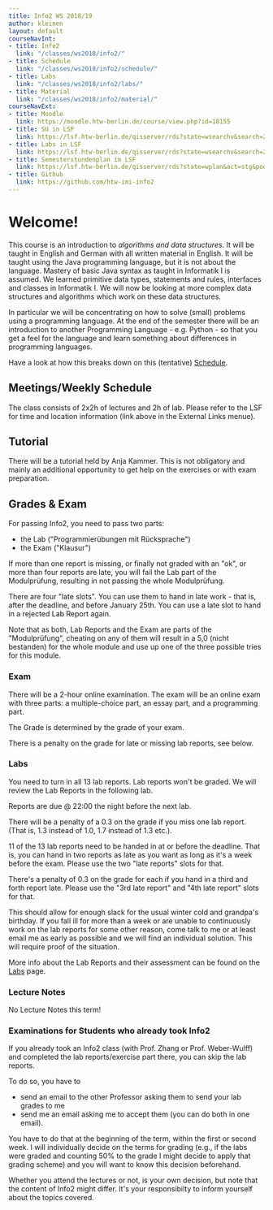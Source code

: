 ```yaml
---
title: Info2 WS 2018/19
author: kleinen
layout: default
courseNavInt:
- title: Info2
  link: "/classes/ws2018/info2/"
- title: Schedule
  link: "/classes/ws2018/info2/schedule/"
- title: Labs
  link: "/classes/ws2018/info2/labs/"
- title: Material
  link: "/classes/ws2018/info2/material/"
courseNavExt:
- title: Moodle
  link: https://moodle.htw-berlin.de/course/view.php?id=18155
- title: SU in LSF
  link: https://lsf.htw-berlin.de/qisserver/rds?state=wsearchv&search=2&veranstaltung.veranstid=142809
- title: Labs in LSF
  link: https://lsf.htw-berlin.de/qisserver/rds?state=wsearchv&search=2&veranstaltung.veranstid=142634
- title: Semesterstundenplan im LSF
  link: https://lsf.htw-berlin.de/qisserver/rds?state=wplan&act=stg&pool=stg&show=plan&P.vx=kurz&r_zuordabstgv.semvonint=2&r_zuordabstgv.sembisint=2&missing=allTerms&k_abstgv.abstgvnr=231
- title: Github
  link: https://github.com/htw-imi-info2
---
```


# Welcome!

This course is an introduction to *algorithms and data structures*. It will be
taught in English and German with all written material in English. It will be
taught using the Java programming language, but it is not about the language.
Mastery of basic Java syntax as taught in Informatik I is assumed. We learned
primitive data types, statements and rules, interfaces and classes in
Informatik I. We will now be looking at more complex data structures and
algorithms which work on these data structures.

In particular we will be concentrating on how to solve (small) problems using a
programming language. At the end of the semester there will be an introduction to
another Programming Language - e.g. Python -  so that you get a feel for the
language and learn something about differences in programming languages.

Have a look at how this breaks down on this (tentative) [Schedule](schedule).

## Meetings/Weekly Schedule

The class consists of 2x2h of lectures and 2h of lab. Please refer to the LSF
for time and location information (link above in the External Links menue).

## Tutorial

There will be a tutorial held by Anja Kammer. This is not obligatory and mainly
an additional opportunity to get help on the exercises or with exam preparation.

## Grades & Exam

For passing Info2, you need to pass two parts:

- the Lab ("Programmierübungen mit Rücksprache")
- the Exam ("Klausur")

If more than one report is missing, or finally not graded with an "ok",
or more than four reports are late, you will fail the Lab part of the Modulprüfung,
resulting in not passing the whole Modulprüfung.

There are four "late slots". You can use them to hand in late work - that is,
after the deadline, and before January 25th.
You can use a late slot to hand in a rejected Lab Report again.

Note that as both, Lab Reports and the Exam are parts of the "Modulprüfung",
cheating on any of them will result in a 5,0 (nicht bestanden) for the whole
module and use up one of the three possible tries for this module.

### Exam

There will be a 2-hour online examination. The exam will be an online exam
with three parts: a multiple-choice part, an essay part, and a programming part.

The Grade is determined by the grade of your exam.

There is a penalty on the grade for late or missing lab reports, see below.

### Labs

You need to turn in all 13 lab reports. Lab reports won't be graded. We will
review the Lab Reports in the following lab.

Reports are due @ 22:00 the night before the next lab.

There will be a penalty of a 0.3 on the grade if you miss one lab report.
(That is, 1.3 instead of 1.0, 1.7 instead of 1.3 etc.).

11 of the 13 lab reports need to be handed in at or before the deadline.
That is, you can hand in two reports as late as you want as long as it's a week
before the exam.
Please use the two "late reports" slots for that.

There's a penalty of 0.3 on the grade for each if you hand in a third and forth report late.
Please use the "3rd late report" and "4th late report" slots for that.

This should allow for enough slack for the usual winter cold and grandpa's birthday.
If you fall ill for more than a week or are unable to continuously work on
the lab reports for some other reason, come talk to me or at least email me as
early as possible and we will find an individual solution. This will require
proof of the situation.

More info about the Lab Reports and their assessment can be found on the [Labs](labs) page.

### Lecture Notes

No Lecture Notes this term!

### Examinations for Students who already took Info2

If you already took an Info2 class (with Prof. Zhang or Prof. Weber-Wulff) and
completed the lab reports/exercise part there, you can skip the lab reports.

To do so, you have to
- send an email to the other Professor asking them to send your lab grades to me
- send me an email asking me to accept them (you can do both in one email).

You have to do that at the beginning of the term, within the first or second
week. I will individually decide on the terms for grading (e.g., if the labs were
graded and counting 50% to the grade I might decide to apply that grading scheme)
and you will want to know this decision beforehand.

Whether you attend the lectures or not, is your own decision, but note that the
content of Info2 might differ. It's your responsibilty to inform yourself about
the topics covered.
